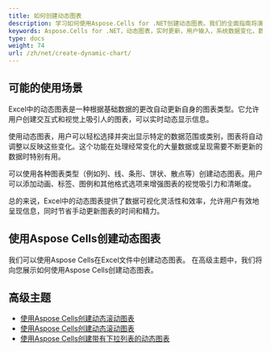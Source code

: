 ```yaml
---
title: 如何创建动态图表
description: 学习如何使用Aspose.Cells for .NET创建动态图表。我们的全面指南将演示如何根据用户输入或系统数据变化实时更新和修改图表的数据，布局和外观。
keywords: Aspose.Cells for .NET，动态图表，实时更新，用户输入，系统数据变化，数据可视化。
type: docs
weight: 74
url: /zh/net/create-dynamic-chart/
---
```


## **可能的使用场景**
Excel中的动态图表是一种根据基础数据的更改自动更新自身的图表类型。它允许用户创建交互式和视觉上吸引人的图表，可以实时动态显示信息。

使用动态图表，用户可以轻松选择并突出显示特定的数据范围或类别，图表将自动调整以反映这些变化。这个功能在处理经常变化的大量数据或呈现需要不断更新的数据时特别有用。

可以使用各种图表类型（例如列、线、条形、饼状、散点等）创建动态图表。用户可以添加动画、标签、图例和其他格式选项来增强图表的视觉吸引力和清晰度。

总的来说，Excel中的动态图表提供了数据可视化灵活性和效率，允许用户有效地呈现信息，同时节省手动更新图表的时间和精力。

## **使用Aspose Cells创建动态图表**
我们可以使用Aspose Cells在Excel文件中创建动态图表。
在高级主题中，我们将向您展示如何使用Aspose Cells创建动态图表。

## **高级主题**
- [使用Aspose Cells创建动态滚动图表](/cells/zh/net/create-dynamic-rolling-chart/)
- [使用Aspose Cells创建动态滚动图表](/cells/zh/net/create-dynamic-scrolling-chart/)
- [使用Aspose Cells创建带有下拉列表的动态图表](/cells/zh/net/create-dynamic-chart-with-dropdownlist/)
